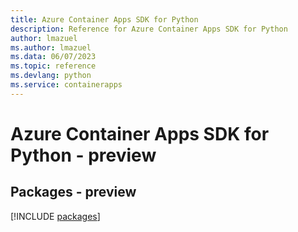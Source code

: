 ```yaml
---
title: Azure Container Apps SDK for Python
description: Reference for Azure Container Apps SDK for Python
author: lmazuel
ms.author: lmazuel
ms.data: 06/07/2023
ms.topic: reference
ms.devlang: python
ms.service: containerapps
---
```

# Azure Container Apps SDK for Python - preview
## Packages - preview
[!INCLUDE [packages](container-apps-index.md)]